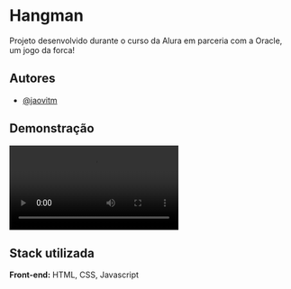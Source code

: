 
# Hangman

Projeto desenvolvido durante o curso da Alura em parceria com a Oracle, um jogo da forca!

## Autores

- [@jaovitm](https://www.github.com/jaovitm)


## Demonstração

![](/Hangman/20220521113719.mp4)

## Stack utilizada

**Front-end:** HTML, CSS, Javascript



